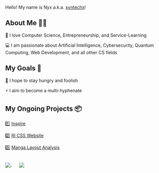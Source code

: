 Hello! My name is Nyx a.k.a. <a href="https://xyntechx.netlify.app/">xyntechx</a>!

## About Me 👩‍💻

🧡 I love Computer Science, Entrepreneurship, and Service-Learning

💻 I am passionate about Artificial Intelligence, Cybersecurity, Quantum Computing, Web Development, and all other CS fields

## My Goals 🎯

💪 I hope to stay hungry and foolish

⚡️ I aim to become a multi-hyphenate

## My Ongoing Projects 📦

1️⃣ <a href="https://github.com/xyntechx/Inspire">Inspire</a>

2️⃣ <a href="https://github.com/janani10734/ccaweb">RI CSS Website</a>

3️⃣ <a href="https://github.com/xyntechx/Manga-Layout-Analysis">Manga Layout Analysis</a>

<br>

<a href="https://github.com/xyntechx">
  <img align="center" src="https://github-readme-stats.vercel.app/api/?username=xyntechx&show_icons=true&include_all_commits=true&theme=radical"/>
</a>
&nbsp;&nbsp;&nbsp;&nbsp;&nbsp;
<a href="https://github.com/xyntechx">
  <img align="center" src="https://github-readme-stats.vercel.app/api/top-langs/?username=xyntechx&exclude_repo=BlackHole,BlackHole-Game,MilkyWay-Game&theme=radical"/>
</a>
